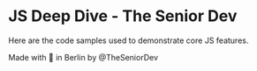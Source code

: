 # JS Deep Dive - The Senior Dev

Here are the code samples used to demonstrate core JS features.

Made with 🧡 in Berlin by @TheSeniorDev
